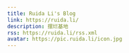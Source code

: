 ```yaml
---
title: Ruida Li's Blog
link: https://ruida.li/
description: 摆烂基地
rss: https://ruida.li/rss.xml
avatar: https://pic.ruida.li/icon.jpg
---
```

